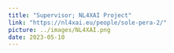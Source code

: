 ```yaml
---
title: "Supervisor; NL4XAI Project"
link: "https://nl4xai.eu/people/sole-pera-2/"
picture: ../images/NL4XAI.png
date: 2023-05-10
---
```

